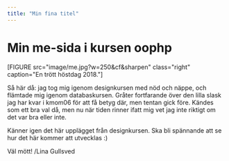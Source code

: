 ```yaml
---
title: "Min fina titel"
---
```

Min me-sida i kursen oophp
=========================

[FIGURE src="image/me.jpg?w=250&cf&sharpen" class="right" caption="En trött höstdag 2018."]

Så här då: jag tog mig igenom designkursen med nöd och näppe, och flämtade mig igenom databaskursen. Gråter fortfarande över den lilla slask jag har kvar i kmom06 för att få betyg där, men tentan gick före. Kändes som ett bra val då, men nu när tiden rinner ifatt mig vet jag inte riktigt om det var bra eller inte.

Känner igen det här upplägget från designkursen. Ska bli spännande att se hur det här kommer att utvecklas :)

Väl mött!
/Lina Gullsved
